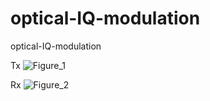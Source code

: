 # optical-IQ-modulation
optical-IQ-modulation

Tx
![Figure_1](https://user-images.githubusercontent.com/30459885/227135454-7c5e2c26-c69c-409c-a1e8-a4cf4f8b1586.png)

Rx
![Figure_2](https://user-images.githubusercontent.com/30459885/227135469-faab6883-e74f-43fe-a800-df3bacccc5ec.png)
